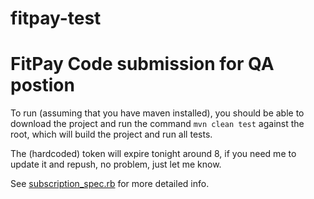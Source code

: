# fitpay-test
# FitPay Code submission for QA postion

To run (assuming that you have maven installed), you should be able to download the project and run the command `mvn clean test` against the root, which will build the project and run all tests. 

The (hardcoded) token will expire tonight around 8, if you need me to update it and repush, no problem, just let me know. 

See [subscription_spec.rb](/wizproperties/fitpay-test/tree/master/FitPay/src/test/java/FitPayTest/TestAll.java) for more detailed info.
